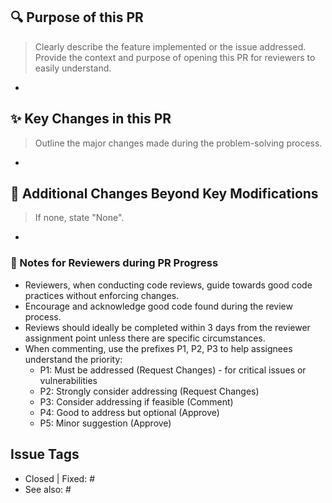 ## 🔍️ Purpose of this PR
>Clearly describe the feature implemented or the issue addressed.  
>Provide the context and purpose of opening this PR for reviewers to easily understand.
-

## ✨ Key Changes in this PR
> Outline the major changes made during the problem-solving process.
-

## 🔖 Additional Changes Beyond Key Modifications
> If none, state "None".
-

### 📌 Notes for Reviewers during PR Progress
* Reviewers, when conducting code reviews, guide towards good code practices without enforcing changes.
* Encourage and acknowledge good code found during the review process.
* Reviews should ideally be completed within 3 days from the reviewer assignment point unless there are specific circumstances.
* When commenting, use the prefixes P1, P2, P3 to help assignees understand the priority:
  * P1: Must be addressed (Request Changes) - for critical issues or vulnerabilities
  * P2: Strongly consider addressing (Request Changes)
  * P3: Consider addressing if feasible (Comment)
  * P4: Good to address but optional (Approve)
  * P5: Minor suggestion (Approve)

## Issue Tags
- Closed | Fixed: #
- See also: #
